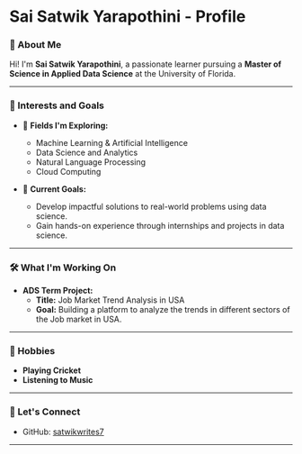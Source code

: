 # Sai Satwik Yarapothini - Profile

### 👋 About Me
Hi! I'm **Sai Satwik Yarapothini**, a passionate learner pursuing a **Master of Science in Applied Data Science** at the University of Florida.

---

### 🚀 Interests and Goals
- 🌟 **Fields I'm Exploring:**
  - Machine Learning & Artificial Intelligence
  - Data Science and Analytics
  - Natural Language Processing
  - Cloud Computing

- 🎯 **Current Goals:**
  - Develop impactful solutions to real-world problems using data science.
  - Gain hands-on experience through internships and projects in data science.

---

### 🛠️ What I'm Working On
- **ADS Term Project:**  
  - **Title:** Job Market Trend Analysis in USA  
  - **Goal:** Building a platform to analyze the trends in different sectors of the Job market in USA.
---

### 🎨 Hobbies
-  **Playing Cricket**
-  **Listening to Music**
---

### 💬 Let's Connect
- GitHub: [satwikwrites7](https://github.com/satwikwrites7)

--- 